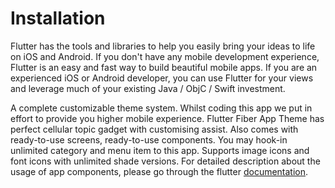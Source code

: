 # Installation

Flutter has the tools and libraries to help you easily bring your ideas to life on iOS and Android. If you don't have any mobile development experience, Flutter is an easy and fast way to build beautiful mobile apps. If you are an experienced iOS or Android developer, you can use Flutter for your views and leverage much of your existing Java / ObjC / Swift investment.

A complete customizable theme system. Whilst coding this app we put in effort to provide you higher mobile experience. Flutter Fiber App Theme has perfect cellular topic gadget with customising assist. Also comes with ready-to-use screens, ready-to-use components. You may hook-in unlimited category and menu item to this app. Supports image icons and font icons with unlimited shade versions. For detailed description about the usage of app components, please go through the flutter [documentation](https://flutter.io/widgets-intro/).


